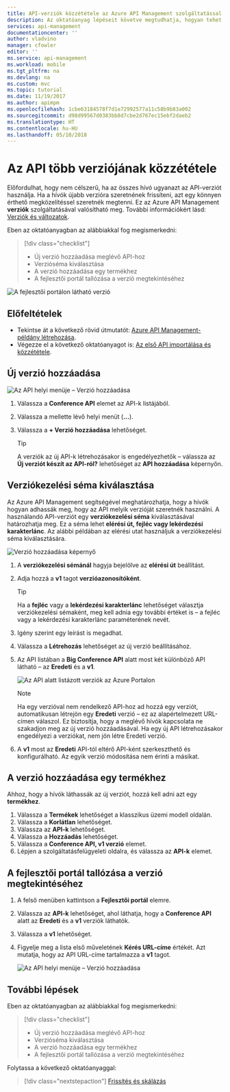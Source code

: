 ```yaml
---
title: API-verziók közzététele az Azure API Management szolgáltatással | Microsoft Docs
description: Az oktatóanyag lépéseit követve megtudhatja, hogyan tehet közzé több verziót az API Management szolgáltatásban.
services: api-management
documentationcenter: ''
author: vladvino
manager: cfowler
editor: ''
ms.service: api-management
ms.workload: mobile
ms.tgt_pltfrm: na
ms.devlang: na
ms.custom: mvc
ms.topic: tutorial
ms.date: 11/19/2017
ms.author: apimpm
ms.openlocfilehash: 1cbe63184578f7d1e72992577a11c58b9b83a002
ms.sourcegitcommit: d98d99567d0383bb8d7cbe2d767ec15ebf2daeb2
ms.translationtype: HT
ms.contentlocale: hu-HU
ms.lasthandoff: 05/10/2018
---
```

# <a name="publish-multiple-versions-of-your-api"></a>Az API több verziójának közzététele 

Előfordulhat, hogy nem célszerű, ha az összes hívó ugyanazt az API-verziót használja. Ha a hívók újabb verzióra szeretnének frissíteni, azt egy könnyen érthető megközelítéssel szeretnék megtenni. Ez az Azure API Management **verziók** szolgáltatásával valósítható meg. További információkért lásd: [Verziók és változatok](https://blogs.msdn.microsoft.com/apimanagement/2017/09/14/versions-revisions/).

Eben az oktatóanyagban az alábbiakkal fog megismerkedni:

> [!div class="checklist"]
> * Új verzió hozzáadása meglévő API-hoz
> * Verzióséma kiválasztása
> * A verzió hozzáadása egy termékhez
> * A fejlesztői portál tallózása a verzió megtekintéséhez

![A fejlesztői portálon látható verzió](media/api-management-getstarted-publish-versions/azure_portal.PNG)

## <a name="prerequisites"></a>Előfeltételek

* Tekintse át a következő rövid útmutatót: [Azure API Management-példány létrehozása](get-started-create-service-instance.md).
* Végezze el a következő oktatóanyagot is: [Az első API importálása és közzététele](import-and-publish.md).

## <a name="add-a-new-version"></a>Új verzió hozzáadása

![Az API helyi menüje – Verzió hozzáadása](media/api-management-getstarted-publish-versions/AddVersionMenu.png)

1. Válassza a **Conference API** elemet az API-k listájából.
2. Válassza a mellette lévő helyi menüt (**...**).
3. Válassza a **+ Verzió hozzáadása** lehetőséget.

    > [!TIP]
    > A verziók az új API-k létrehozásakor is engedélyezhetők – válassza az **Új verziót készít az API-ról?** lehetőséget az **API hozzáadása** képernyőn.

## <a name="choose-a-versioning-scheme"></a>Verziókezelési séma kiválasztása

Az Azure API Management segítségével meghatározhatja, hogy a hívók hogyan adhassák meg, hogy az API melyik verzióját szeretnék használni. A használandó API-verziót egy **verziókezelési séma** kiválasztásával határozhatja meg. Ez a séma lehet **elérési út, fejléc vagy lekérdezési karakterlánc**. Az alábbi példában az elérési utat használjuk a verziókezelési séma kiválasztására.

![Verzió hozzáadása képernyő](media/api-management-getstarted-publish-versions/AddVersion.PNG)

1. A **verziókezelési sémánál** hagyja bejelölve az **elérési út** beállítást.
2. Adja hozzá a **v1** tagot **verzióazonosítóként**.

    > [!TIP]
    > Ha a **fejléc** vagy a **lekérdezési karakterlánc** lehetőséget választja verziókezelési sémaként, meg kell adnia egy további értéket is – a fejléc vagy a lekérdezési karakterlánc paraméterének nevét.

3. Igény szerint egy leírást is megadhat.
4. Válassza a **Létrehozás** lehetőséget az új verzió beállításához.
5. Az API listában a **Big Conference API** alatt most két különböző API látható – az **Eredeti** és a **v1**.

    ![Az API alatt listázott verziók az Azure Portalon](media/api-management-getstarted-publish-versions/VersionList.PNG)

    > [!Note]
    > Ha egy verzióval nem rendelkező API-hoz ad hozzá egy verziót, automatikusan létrejön egy **Eredeti** verzió – ez az alapértelmezett URL-címen válaszol. Ez biztosítja, hogy a meglévő hívók kapcsolata ne szakadjon meg az új verzió hozzáadásával. Ha egy új API létrehozásakor engedélyezi a verziókat, nem jön létre Eredeti verzió.

6. A **v1** most az **Eredeti** API-tól eltérő API-ként szerkeszthető és konfigurálható. Az egyik verzió módosítása nem érinti a másikat.

## <a name="add-the-version-to-a-product"></a>A verzió hozzáadása egy termékhez

Ahhoz, hogy a hívók láthassák az új verziót, hozzá kell adni azt egy **termékhez**.

1. Válassza a **Termékek** lehetőséget a klasszikus üzemi modell oldalán.
2. Válassza a **Korlátlan** lehetőséget.
3. Válassza az **API-k** lehetőséget.
4. Válassza a **Hozzáadás** lehetőséget.
5. Válassza a **Conference API, v1 verzió** elemet.
6. Lépjen a szolgáltatásfelügyeleti oldalra, és válassza az **API-k** elemet.

## <a name="browse-the-developer-portal-to-see-the-version"></a>A fejlesztői portál tallózása a verzió megtekintéséhez

1. A felső menüben kattintson a **Fejlesztői portál** elemre.
2. Válassza az **API-k** lehetőséget, ahol láthatja, hogy a **Conference API** alatt az **Eredeti** és a **v1** verziók láthatók.
3. Válassza a **v1** lehetőséget.
4. Figyelje meg a lista első műveletének **Kérés URL-címe** értékét. Azt mutatja, hogy az API URL-címe tartalmazza a **v1** tagot.

    ![Az API helyi menüje – Verzió hozzáadása](media/api-management-getstarted-publish-versions/developer_portal.png)

## <a name="next-steps"></a>További lépések

Eben az oktatóanyagban az alábbiakkal fog megismerkedni:

> [!div class="checklist"]
> * Új verzió hozzáadása meglévő API-hoz
> * Verzióséma kiválasztása 
> * A verzió hozzáadása egy termékhez
> * A fejlesztői portál tallózása a verzió megtekintéséhez

Folytassa a következő oktatóanyaggal:

> [!div class="nextstepaction"]
> [Frissítés és skálázás](upgrade-and-scale.md)